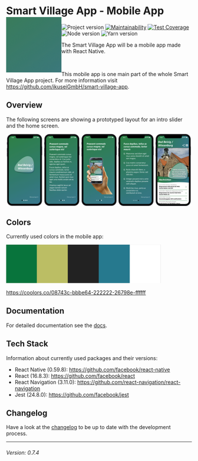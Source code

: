 # Smart Village App - Mobile App <img src="./background-gradient.png" width="150" align="left">

![Project version](https://img.shields.io/badge/version-0.7.4-informational.svg) [![Maintainability](https://api.codeclimate.com/v1/badges/ee77a5fd8990be0158c1/maintainability)](https://codeclimate.com/github/ikuseiGmbH/smart-village-app-app/maintainability) [![Test Coverage](https://api.codeclimate.com/v1/badges/ee77a5fd8990be0158c1/test_coverage)](https://codeclimate.com/github/ikuseiGmbH/smart-village-app-app/test_coverage) ![Node version](https://img.shields.io/badge/node-11.3.0-informational.svg) ![Yarn version](https://img.shields.io/badge/yarn-1.16.0-informational.svg)

The Smart Village App will be a mobile app made with React Native.

&nbsp;

This mobile app is one main part of the whole Smart Village App project. For more information visit https://github.com/ikuseiGmbH/smart-village-app.

## Overview

The following screens are showing a prototyped layout for an intro slider and the home screen.

<img alt="Prototype intro and home screen" src="./intro-home.png">

## Colors

Currently used colors in the mobile app:

<img alt="Currently used color scheme" src="./color_scheme-08743c-bbbe64-222222-26798e-ffffff.png" width="420">

https://coolors.co/08743c-bbbe64-222222-26798e-ffffff

## Documentation

For detailed documentation see the [docs](./docs/INDEX.md).

## Tech Stack

Information about currently used packages and their versions:

- React Native (0.59.8): https://github.com/facebook/react-native
- React (16.8.3): https://github.com/facebook/react
- React Navigation (3.11.0): https://github.com/react-navigation/react-navigation
- Jest (24.8.0): https://github.com/facebook/jest

## Changelog

Have a look at the [changelog](./CHANGELOG.md) to be up to date with the development process.

---

###### Version: 0.7.4

